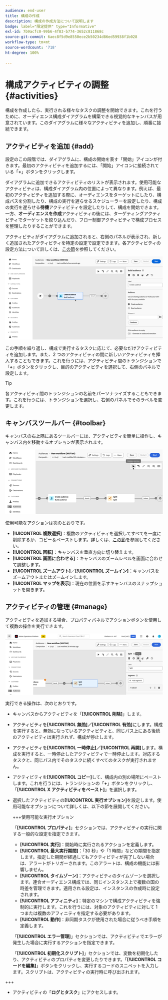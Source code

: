 ```yaml
---
audience: end-user
title: 構成の作成
description: 構成の作成方法について説明します
badge: label="限定提供" type="Informative"
exl-id: 7b9acfc0-99b6-4f83-b774-3652c811868c
source-git-commit: 6aec8f5d9e8550ece2b50234d86ed59938f1b028
workflow-type: tm+mt
source-wordcount: '718'
ht-degree: 100%

---
```


# 構成アクティビティの調整 {#activities}

構成を作成したら、実行される様々なタスクの調整を開始できます。これを行うために、オーディエンス構成ダイアグラムを構築できる視覚的なキャンバスが用意されています。このダイアグラムに様々なアクティビティを追加し、順番に接続できます。

## アクティビティを追加 {#add}

設定のこの段階では、ダイアグラムに、構成の開始を表す「開始」アイコンが付きます。最初のアクティビティを追加するには、「開始」アイコンに接続されている「**+**」ボタンをクリックします。

ダイアグラムに追加できるアクティビティのリストが表示されます。使用可能なアクティビティは、構成ダイアグラム内の位置によって異なります。例えば、最初のアクティビティを追加する際に、オーディエンスをターゲットにしたり、構成パスを分割したり、構成の実行を遅らせるスケジューラーを設定したり、構成の実行を遅らせる&#x200B;**待機**&#x200B;アクティビティを設定したりして、構成を開始できます。一方、**オーディエンスを作成**&#x200B;アクティビティの後には、ターゲティングアクティビティでターゲットを絞り込んだり、フロー制御アクティビティで構成プロセスを整理したりすることができます。

アクティビティがダイアグラムに追加されると、右側のパネルが表示され、新しく追加されたアクティビティを特定の設定で設定できます。各アクティビティの設定方法について詳しくは、[この節](activities/about-activities.md)を参照してください。

![](assets/composition-create-add.png)

この手順を繰り返し、構成で実行するタスクに応じて、必要なだけアクティビティを追加します。また、2 つのアクティビティの間に新しいアクティビティを挿入することもできます。これを行うには、アクティビティ間のトランジションで「**+**」ボタンをクリックし、目的のアクティビティを選択して、右側のパネルで設定します。

>[!TIP]
>
>各アクティビティ間のトランジションの名前をパーソナライズすることもできます。これを行うには、トランジションを選択し、右側のパネルでそのラベルを変更します。

## キャンバスツールバー {#toolbar}

キャンバスの右上隅にあるツールバーには、アクティビティを簡単に操作し、キャンバス内を移動するオプションが表示されます。

![](assets/canvas-toolbar.png)

使用可能なアクションは次のとおりです。

* **[!UICONTROL 複数選択]**：複数のアクティビティを選択してすべてを一度に削除するか、コピー＆ペーストします。詳しくは、[この節](#copy)を参照してください。
* **[!UICONTROL 回転]**：キャンバスを垂直方向に切り替えます。
* **[!UICONTROL 画面に合わせる]**：キャンバスのズームレベルを画面に合わせて調整します。
* **[!UICONTROL ズームアウト]**／**[!UICONTROL ズームイン]**：キャンバスをズームアウトまたはズームインします。
* **[!UICONTROL マップを表示]**：現在の位置を示すキャンバスのスナップショットを開きます。

## アクティビティの管理 {#manage}

アクティビティを追加する場合、プロパティパネルでアクションボタンを使用して複数の操作を実行できます。

![](assets/activity-actions.png)

実行できる操作は、次のとおりです。

* キャンバスからアクティビティを「**[!UICONTROL 削除]**」します。
* アクティビティを&#x200B;**[!UICONTROL 無効]／[!UICONTROL 有効]**&#x200B;にします。構成を実行すると、無効になっているアクティビティと、同じパス上にある後続のアクティビティは実行されず、構成が停止します。
* アクティビティを&#x200B;**[!UICONTROL 一時停止]／[!UICONTROL 再開]**&#x200B;します。構成を実行すると、一時停止したアクティビティで一時停止します。対応するタスクと、同じパス内でそのタスクに続くすべてのタスクが実行されません。
* アクティビティを&#x200B;**[!UICONTROL コピー]**&#x200B;して、構成内の別の場所にペーストします。これを行うには、トランジションの「**+**」ボタンをクリックし、「**[!UICONTROL X アクティビティをペースト]**」を選択します。<!-- cannot copy multiple activities ? cannot paste in another composition?-->
* 選択したアクティビティの&#x200B;**[!UICONTROL 実行オプション]**&#x200B;を設定します。使用可能なオプションについて詳しくは、以下の節を展開してください。

  +++使用可能な実行オプション

  「**[!UICONTROL プロパティ]**」セクションでは、アクティビティの実行に関する一般的な設定を指定できます。

   * **[!UICONTROL 実行]**：開始時に実行されるアクションを定義します。
   * **[!UICONTROL 最大実行期間]**：「30 秒」や「1 時間」などの期間を指定します。指定した期間が経過してもアクティビティが完了しない場合は、アラートがトリガーされます。このアラートは、構成の機能には影響しません。
   * **[!UICONTROL タイムゾーン]**：アクティビティのタイムゾーンを選択します。連合オーディエンス構成では、同じインスタンス上で複数の国の時差を管理できます。適用される設定は、インスタンスの作成時に設定されます。
   * **[!UICONTROL アフィニティ]**：特定のマシンで構成アクティビティを強制的に実行します。これを行うには、対象のアクティビティに対して 1 つまたは複数のアフィニティを指定する必要があります。
   * **[!UICONTROL 動作]**：非同期タスクが使用された場合に従うべき手順を定義します。

  「**[!UICONTROL エラー管理]**」セクションでは、アクティビティでエラーが発生した場合に実行するアクションを指定できます。

  「**[!UICONTROL 初期化スクリプト]**」セクションでは、変数を初期化したり、アクティビティのプロパティを変更したりできます。「**[!UICONTROL コードを編集]**」ボタンをクリックし、実行するコードのスニペットを入力します。スクリプトは、アクティビティの実行時に呼び出されます。

+++

* アクティビティの「**ログとタスク**」にアクセスします。
